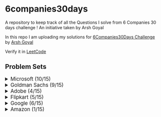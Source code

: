 # 6companies30days
 A repository to keep track of all the Questions I solve from 6 Companies 30 days challenge !
 An initiative taken by Arsh Goyal
 

In this repo I am uploading my solutions for [6Companies30Days Challenge](https://www.youtube.com/watch?v=QUnaBYKQkZU&t=7s) by [Arsh Goyal](https://www.linkedin.com/in/arshgoyal/)

Verify it in [LeetCode](https://leetcode.com/Shivam_____/)

## Problem Sets

<details>
<summary style="font-size: 1.2em">Microsoft (10/15)</summary>

Sr  | Problems                                                                                    | TryIt                                                                                                                                     | Status
----|---------------------------------------------------------------------------------------------------------------------------|-------------------------------------------------------------------------------------------------------------------------------------------|---------
1   | [You are given an array of strings tokens that represents an arithmetic expression in a Reverse Polish Notation.](Microsoft/EvaluateReversePolishNotation.java)                                                     | [Problem Link](https://leetcode.com/problems/evaluate-reverse-polish-notation/)                                                     | ✅
2   | [Combination Sum with a twist.](Microsoft/CombinationSum3.java)                                                   | [Problem Link](https://leetcode.com/problems/combination-sum-iii/)                                        											   																															| ✅
3   | [Bulls and Cows](Microsoft/Bulls%20and%20Cows.java)   | [Problem Link](https://leetcode.com/problems/bulls-and-cows/)    | ✅
4   | [You are given an integer array nums of length n. Return maximum length of Rotation Function](Microsoft/Rotate%20Function.java)                                                             | [Problem Link](https://leetcode.com/problems/rotate-function/)                                   | ✅
5   | [Largest Divisible Subset.](Microsoft/Largest%20Divisible%20Subset.java)                                                     | [Problem Link](https://leetcode.com/problems/largest-divisible-subset/)                              | ✅
6   | [How to find a perfect Rectangle.]()                                                     | [Problem Link](https://leetcode.com/problems/perfect-rectangle/)                              | 
7   | [Scheduling a Course.](Microsoft/Course%20Schedule.java)                                                     | [Problem Link](https://leetcode.com/problems/course-schedule/)                              | ✅
8   | [Most Profitable Path in a Tree]()                                                     | [Problem Link](https://leetcode.com/problems/most-profitable-path-in-a-tree/)                              | 
9   | [Number of Pairs satisfying Inequality.]()                                                     | [Problem Link](https://leetcode.com/problems/number-of-pairs-satisfying-inequality/)                              | 
10   | [Shortest Unsorted Continuous Subarray](Microsoft/Shortest%20Unsorted%20Continuous%20Subarray.java)                                                     | [Problem Link](https://leetcode.com/problems/shortest-unsorted-continuous-subarray/)                              |  ✅
11   | [Number of Ways to Arrive at Destination]()                                                     | [Problem Link](https://leetcode.com/problems/number-of-ways-to-arrive-at-destination/)                              | 
12   | [Longest Happy Prefix](Microsoft/Longest%20Happy%20Prefix.java)                                                     | [Problem Link](https://leetcode.com/problems/longest-happy-prefix/)                              | ✅
13   | [Seat Arrangement in a SpiceJet Problem - Online OA February ‘22](Microsoft/Airplane%20Seat%20Assignment%20Probability.java)                                                     | [Problem Link](https://leetcode.com/problems/airplane-seat-assignment-probability/)                              | ✅
14  | [Minimum Deletions to Make Array Divisible]()                                                     | [Problem Link](https://leetcode.com/problems/minimum-deletions-to-make-array-divisible/)                              | 
15  | [Substrings Containing All Three Characters](Microsoft/Number%20of%20Substrings%20Containing%20All%20Three%20Characters%20.java)                                                     | [Problem Link](https://leetcode.com/problems/number-of-substrings-containing-all-three-characters/)                              | ✅
 
</details>


<details>
<summary style="font-size: 1.2em">Goldman Sachs (9/15)</summary>

Sr  | Problems                                                                                    | TryIt                                                                                                                                     | Status
----|---------------------------------------------------------------------------------------------------------------------------|-------------------------------------------------------------------------------------------------------------------------------------------|---------
1   | [Max Points on a Line](/Goldman%20Sachs/Max%20Points%20on%20a%20Line.java)                                                     | [Problem Link](https://leetcode.com/problems/max-points-on-a-line/)                                                     | ✅
2   | [Valid Square](/Goldman%20Sachs/Valid%20Square.java)                                                   | [Problem Link](https://leetcode.com/problems/valid-square/)                                        											   																															| ✅
3   | [Factorial with Trailing Zeroes](/Goldman%20Sachs/Factorial%20Trailing%20Zeroes.java)   | [Problem Link](https://leetcode.com/problems/factorial-trailing-zeroes/)    | ✅
4   | [Number of Boomerangs](/Goldman%20Sachs/Number%20of%20Boomerangs.java)                                                             | [Problem Link](https://leetcode.com/problems/number-of-boomerangs/)                                   | ✅
5   | [Split Array into Sequences](/Goldman%20Sachs/Split%20Array%20into%20Consecutive%20Subsequences.java)                                                     | [Problem Link](https://leetcode.com/problems/split-array-into-consecutive-subsequences/)                              | ✅
6   | [Minimum Consecutive Cards to pick up](/Goldman%20Sachs/Minimum%20Consecutive%20Cards%20to%20Pick%20Up.java)                                                     | [Problem Link](https://leetcode.com/problems/minimum-consecutive-cards-to-pick-up/)                              | ✅ 
7   | [Count Good Triplets in Array]()                                                     | [Problem Link](https://leetcode.com/problems/count-good-triplets-in-an-array/)                              | 
8   | [Maximum Points in Archery Competition]()                                                     | [Problem Link](https://leetcode.com/problems/maximum-points-in-an-archery-competition/)                              | 
9   | [Initial Public Offering]()                                                     | [Problem Link](https://leetcode.com/problems/ipo/)                              | 
10   | [People and Secret]()                                                     | [Problem Link](https://leetcode.com/problems/number-of-people-aware-of-a-secret/)                              | 
11   | [Invalid Transactions in an EMI](/Goldman%20Sachs/Invalid%20Transactions.java)                                                     | [Problem Link](https://leetcode.com/problems/invalid-transactions/)                              | ✅
12   | [All elements of a binary Search Tree](/Goldman%20Sachs/All%20Elements%20in%20Two%20Binary%20Search%20Trees.java)                                                     | [Problem Link](https://leetcode.com/problems/all-elements-in-two-binary-search-trees/)                              | ✅ 
13   | [Rhombus Sums in a GRID]()                                                     | [Problem Link](https://leetcode.com/problems/get-biggest-three-rhombus-sums-in-a-grid/)                              | 
14  | [Nice Pairs in Array](/Goldman%20Sachs/Count%20Nice%20Pairs%20in%20an%20Array.java)                                                     | [Problem Link](https://leetcode.com/problems/count-nice-pairs-in-an-array/)                              | ✅ 
15  | [Good People based on Statements]()                                                     | [Problem Link](https://leetcode.com/problems/maximum-good-people-based-on-statements/)                              | 
 
</details>


<details>
<summary style="font-size: 1.2em">Adobe (4/15)</summary>

Sr  | Problems                                                                                    | TryIt                                                                                                                                     | Status
----|---------------------------------------------------------------------------------------------------------------------------|-------------------------------------------------------------------------------------------------------------------------------------------|---------
1   | [Fraction to a recurring Decimal](adobe/Fraction%20to%20Recurring%20Decimal.java)                                                     | [Problem Link](https://leetcode.com/problems/fraction-to-recurring-decimal/)                                                     | ✅
2   | [Increasing Triplet Sequence](adobe/Increasing%20Triplet%20Subsequence.java)                                                   | [Problem Link](https://leetcode.com/problems/increasing-triplet-subsequence/)                                        											   																															| ✅
3   | [Kth smallest in Lexographical Order](adobe/K-th%20Smallest%20in%20Lexicographical%20Order.java)   | [Problem Link](https://leetcode.com/problems/k-th-smallest-in-lexicographical-order/)    | ✅
4   | [Magical String]()                                                             | [Problem Link](https://leetcode.com/problems/magical-string/)                                   | 
5   | [Non Negative Integers without consecutive ones]()                                                     | [Problem Link](https://leetcode.com/problems/non-negative-integers-without-consecutive-ones/)                              | 
6   | [Knight in a Chessboard]()                                                     | [Problem Link](https://leetcode.com/problems/knight-probability-in-chessboard/)                              |  
7   | [Matching Subsequences]()                                                     | [Problem Link](https://leetcode.com/problems/number-of-matching-subsequences/)                              | 
8   | [Genetic Mutation]()                                                     | [Problem Link](https://leetcode.com/problems/minimum-genetic-mutation/)                              | 
9   | [Count  nodes equal to average of Subtreeg]()                                                     | [Problem Link](https://leetcode.com/problems/count-nodes-equal-to-average-of-subtree/)                              | 
10   | [Max matrix Sum]()                                                     | [Problem Link](https://leetcode.com/problems/maximum-matrix-sum/)                              | 
11   | [Stock Price Fluctuation]()                                                     | [Problem Link](https://leetcode.com/problems/stock-price-fluctuation/)                              | 
12   | [Shortest Unsorted Continuous Subarray](/Microsoft/Shortest%20Unsorted%20Continuous%20Subarray.java)                                                     | [Problem Link](https://leetcode.com/problems/shortest-unsorted-continuous-subarray/)                              | ✅
13   | [Game of Dungeon]()                                                     | [Problem Link](https://leetcode.com/problems/dungeon-game/)                              | 
14  | [People aware of secret]()                                                     | [Problem Link](https://leetcode.com/problems/number-of-people-aware-of-a-secret/)                              | 
15  | [Kth smallest Trimmed number]()                                                     | [Problem Link](https://leetcode.com/problems/query-kth-smallest-trimmed-number/)                              | 
 
</details>


<details>
<summary style="font-size: 1.2em">Flipkart (5/15)</summary>

Sr  | Problems                                                                                    | TryIt                                                                                                                                     | Status
----|---------------------------------------------------------------------------------------------------------------------------|-------------------------------------------------------------------------------------------------------------------------------------------|---------
1   | [Partition to K Equal Sum Subsets]()                                                     | [Problem Link](https://leetcode.com/problems/partition-to-k-equal-sum-subsets/)                                                     | ✅
2   | [Sale and Offers at Flipkart BBD]()                                                   | [Problem Link](https://leetcode.com/problems/shopping-offers/)                                        											   																															| 
3   | [Remove Zero Sum Consecutive Nodes]()   | [Problem Link](https://leetcode.com/problems/remove-zero-sum-consecutive-nodes-from-linked-list/)    | 
4   | [Winner of the Game]()                                                             | [Problem Link](https://leetcode.com/problems/find-the-winner-of-the-circular-game/)                                   | ✅
5   | [Finding the Mountain Array]()                                                     | [Problem Link](https://leetcode.com/problems/find-in-mountain-array/)                              | 
6   | [Number of ways to separate Numbers]()                                                     | [Problem Link](https://leetcode.com/problems/number-of-ways-to-separate-numbers/)                              |  
7   | [City With the Smallest Number of Neighbors at a Threshold Distance]()                                                     | [Problem Link](https://leetcode.com/problems/find-the-city-with-the-smallest-number-of-neighbors-at-a-threshold-distance/)                              | 
8   | [Closest Primes in Range]()                                                     | [Problem Link](https://leetcode.com/problems/closest-prime-numbers-in-range/)                              | ✅
9   | [Top K frequent Words](/Flipkart/Top%20K%20Frequent%20Words.java)                                                     | [Problem Link](https://leetcode.com/problems/top-k-frequent-words/)                              | ✅
10   | [Distant Barcodes]()                                                     | [Problem Link](https://leetcode.com/problems/distant-barcodes/)                              | ✅
11   | [The new game to Play]()                                                     | [Problem Link](https://leetcode.com/problems/new-21-game/)                              | 
12   | [Check If a String Contains All Binary Codes of Size K]()                                                     | [Problem Link](https://leetcode.com/problems/check-if-a-string-contains-all-binary-codes-of-size-k/)                              | ✅
13   | [Max Area of Island]()                                                     | [Problem Link](https://leetcode.com/problems/max-area-of-island/)                              | 
14  | [Custom String Sorting]()                                                     | [Problem Link](https://leetcode.com/problems/custom-sort-string/)                              | 
15  | [House Robber - Very Imp]()                                                     | [Problem Link](https://leetcode.com/problems/house-robber-iii/)                              | 
 
</details>



<details>
<summary style="font-size: 1.2em">Google (6/15)</summary>

Sr  | Problems                                                                                    | TryIt                                                                                                                                     | Status
----|---------------------------------------------------------------------------------------------------------------------------|-------------------------------------------------------------------------------------------------------------------------------------------|---------
1   | [Maximum Consecutive Floors Without Special Floors](/Google/Maximum%20Consecutive%20Floors%20Without%20Special%20Floors.java)                                                     | [Problem Link](https://leetcode.com/problems/maximum-consecutive-floors-without-special-floors/)                                                     | ✅
2   | [Maximum Good People Based on Statements]()                                                   | [Problem Link](https://leetcode.com/problems/maximum-good-people-based-on-statements/)                                        											   																															| 
3   | [Sort an array ](/Google/Sort%20an%20Array.java)   | [Problem Link](https://leetcode.com/problems/sort-an-array/)    | ✅
4   | [Fruit into Baskets](/Google/Fruit%20Into%20Baskets.java)                                                             | [Problem Link](https://leetcode.com/problems/fruit-into-baskets/)                                   | ✅
5   | [Number of Closed Islands]()                                                     | [Problem Link](https://leetcode.com/problems/number-of-closed-islands/)                              | 
6   | [Distinct Echo Substrings]()                                                     | [Problem Link](https://leetcode.com/problems/distinct-echo-substrings/)                              |  
7   | [K divisible Array Substrings](/Google/K%20Divisible%20Elements%20Subarrays.java)                                                     | [Problem Link](https://leetcode.com/problems/k-divisible-elements-subarrays/)                              | ✅
8   | [Random Pick with Weight (New Project at Google Play Services)]()                                                     | [Problem Link](https://leetcode.com/problems/random-pick-with-weight/)                              | 
9   | [Maximum Numbers of Coins you can get](/Google/Maximum%20Number%20of%20Coins%20You%20Can%20Get.java)                                                     | [Problem Link](https://leetcode.com/problems/maximum-number-of-coins-you-can-get/)                              | ✅
10   | [Network Delay Time]()                                                     | [Problem Link](https://leetcode.com/problems/network-delay-time/)                              | 
11   | [Matrix Block Sum]()                                                     | [Problem Link](https://leetcode.com/problems/matrix-block-sum/)                              | 
12   | [Restore IP Addresses]()                                                     | [Problem Link](https://leetcode.com/problems/restore-ip-addresses/)                              | 
13   | [Swim in rising Water (Jeff and the rising hat)]()                                                     | [Problem Link](https://leetcode.com/problems/swim-in-rising-water/)                              | 
14  | [Strictly Palindromic Number]()                                                     | [Problem Link](https://leetcode.com/problems/strictly-palindromic-number/)                              | ✅
15  | [House Robber - Very Imp]()                                                     | [Problem Link](https://leetcode.com/problems/maximum-compatibility-score-sum/)                              | 
 
</details>


<details>
<summary style="font-size: 1.2em">Amazon (1/15)</summary>

Sr  | Problems                                                                                    | TryIt                                                                                                                                     | Status
----|---------------------------------------------------------------------------------------------------------------------------|-------------------------------------------------------------------------------------------------------------------------------------------|---------
1   | [Shuffle an array]()                                                     | [Problem Link](https://leetcode.com/problems/shuffle-an-array/)                                                     | 
2   | [Cheapest Flights with K stops]()                                                   | [Problem Link](https://leetcode.com/problems/cheapest-flights-within-k-stops/)                                        											   																															| 
3   | [Split String into maximum number of Unique Substrings]()   | [Problem Link](https://leetcode.com/problems/split-a-string-into-the-max-number-of-unique-substrings/)    | 
4   | [Tweet Count per Frequency]()                                                             | [Problem Link](https://leetcode.com/problems/tweet-counts-per-frequency/)                                   | 
5   | [Maximum sum of hourglass]()                                                     | [Problem Link](https://leetcode.com/problems/maximum-sum-of-an-hourglass/)                              | 
6   | [Maximum Subarray Min Product]()                                                     | [Problem Link](https://leetcode.com/problems/maximum-subarray-min-product/)                              |  
7   | [Dota2 Senate]()                                                     | [Problem Link](https://leetcode.com/problems/dota2-senate/)                              | 
8   | [Destroying Asteroids]()                                                     | [Problem Link](https://leetcode.com/problems/destroying-asteroids/)                              | 
9   | [Most Popular Video Creator]()                                                     | [Problem Link](https://leetcode.com/problems/most-popular-video-creator/)                              | 
10   | [Number of Matching Subsequences (The stewart and the puppy)]()                                                     | [Problem Link](https://leetcode.com/problems/number-of-matching-subsequences/)                              | 
11   | [Number of ways to reach a position]()                                                     | [Problem Link](https://leetcode.com/problems/number-of-ways-to-reach-a-position-after-exactly-k-steps/)                              | 
12   | [Maximum Length of Repeated Subarray]()                                                     | [Problem Link](https://leetcode.com/problems/maximum-length-of-repeated-subarray/)                              | 
13   | [Top K frequent words]()                                                     | [Problem Link](https://leetcode.com/problems/top-k-frequent-words/)                              | 
14  | [Last Moment before all ants Fall out]()                                                     | [Problem Link](https://leetcode.com/problems/last-moment-before-all-ants-fall-out-of-a-plank/)                              | 
15  | [Generate Random point in a circle]()                                                     | [Problem Link](https://leetcode.com/problems/generate-random-point-in-a-circle/)                              | ✅
 
</details>

